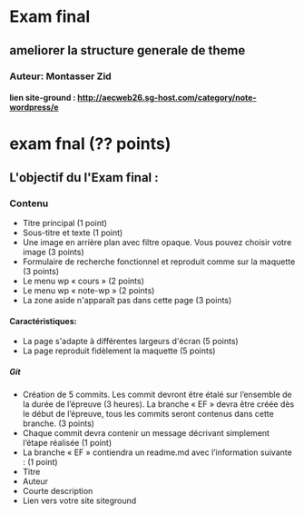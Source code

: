 # Exam final
## ameliorer la structure generale de theme
### Auteur: Montasser Zid
#### lien site-ground : http://aecweb26.sg-host.com/category/note-wordpress/e
# exam fnal (?? points)

## L\'objectif du l'Exam final :
 ### Contenu
-	Titre principal (1 point)
-	Sous-titre et texte  (1 point)
-	Une image en arrière plan avec filtre opaque. Vous pouvez choisir votre image (3 points)
-	Formulaire de recherche fonctionnel et reproduit comme sur la maquette  (3 points)
-	Le menu wp « cours »  (2 points)
-	Le menu wp « note-wp » (2 points)
-	La zone aside n'apparaît pas dans cette page (3 points)


#### Caractéristiques:

-	La page s'adapte à différentes largeurs d'écran (5 points)
-	La page reproduit fidèlement la maquette (5 points)


##### Git

-	Création de 5 commits. Les commit devront être étalé sur l’ensemble de la durée de l’épreuve (3 heures).  La branche « EF » devra être créée dès le début de l’épreuve, tous les commits seront contenus dans cette branche.  (3 points)
-	Chaque commit devra contenir un message décrivant simplement l’étape réalisée (1 point)
-	La branche « EF » contiendra un readme.md avec l’information suivante : (1 point)
-	Titre
-	Auteur
-	Courte description
-	Lien vers votre site siteground



